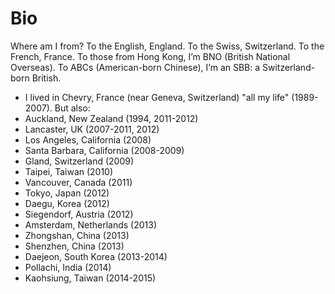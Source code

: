 # Bio

Where am I from? To the English, England. To the Swiss, Switzerland. To the French, France. To those from Hong Kong, I’m BNO (British National Overseas). To ABCs (American-born Chinese), I’m an SBB: a Switzerland-born British.

- I lived in Chevry, France (near Geneva, Switzerland) "all my life" (1989-2007). But also:
- Auckland, New Zealand (1994, 2011-2012)
- Lancaster, UK (2007-2011, 2012)
- Los Angeles, California (2008)
- Santa Barbara, California (2008-2009)
- Gland, Switzerland (2009)
- Taipei, Taiwan (2010)
- Vancouver, Canada (2011)
- Tokyo, Japan (2012)
- Daegu, Korea (2012)
- Siegendorf, Austria (2012)
- Amsterdam, Netherlands (2013)
- Zhongshan, China (2013)
- Shenzhen, China (2013)
- Daejeon, South Korea (2013-2014)
- Pollachi, India (2014)
- Kaohsiung, Taiwan (2014-2015)

